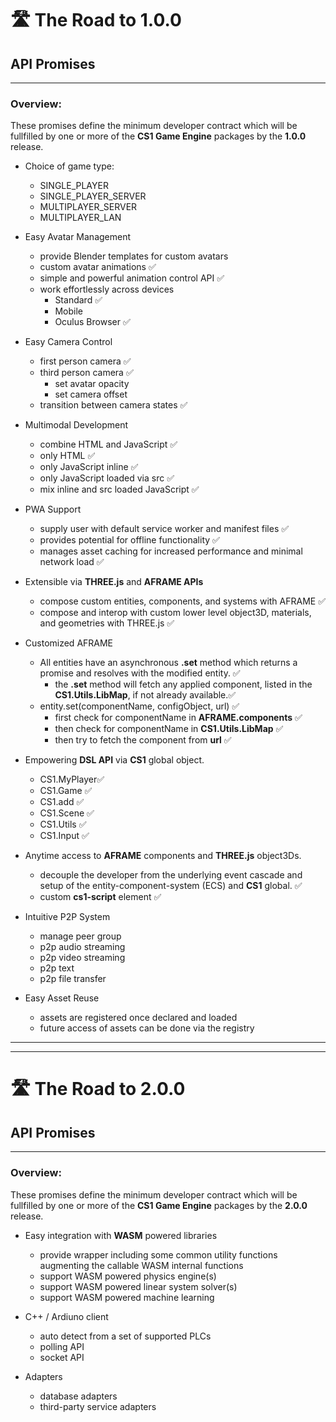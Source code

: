 # 🛣️ The Road to 1.0.0

## API Promises
___

### Overview: 

These promises define the minimum developer contract which will be fullfilled by one or more of the **CS1 Game Engine** packages by the **1.0.0** release.

- Choice of game type: 
  - SINGLE_PLAYER
  - SINGLE_PLAYER_SERVER
  - MULTIPLAYER_SERVER
  - MULTIPLAYER_LAN
  
- Easy Avatar Management
  - provide Blender templates for custom avatars
  - custom avatar animations ✅
  - simple and powerful animation control API ✅
  - work effortlessly across devices
    - Standard ✅
    - Mobile
    - Oculus Browser ✅
  
- Easy Camera Control
  - first person camera ✅
  - third person camera ✅
    - set avatar opacity 
    - set camera offset 
  - transition between camera states ✅

- Multimodal Development
  - combine HTML and JavaScript ✅
  - only HTML ✅
  - only JavaScript inline ✅
  - only JavaScript loaded via src ✅
  - mix inline and src loaded JavaScript ✅
  
- PWA Support
  - supply user with default service worker and manifest files ✅
  - provides potential for offline functionality ✅
  - manages asset caching for increased performance and minimal network load ✅
  
- Extensible via **THREE.js** and **AFRAME APIs**
  - compose custom entities, components, and systems with AFRAME ✅
  - compose and interop with custom lower level object3D, materials, and geometries with THREE.js ✅
  
- Customized AFRAME
  - All entities have an asynchronous **.set** method which returns a promise and resolves with the modified entity. ✅
    - the **.set** method will fetch any applied component, listed in the **CS1.Utils.LibMap**, if not already available.✅
  - entity.set(componentName, configObject, url) ✅
    - first check for componentName in **AFRAME.components** ✅
    - then check for componentName in **CS1.Utils.LibMap** ✅
    - then try to fetch the component from **url** ✅
  
- Empowering **DSL API** via **CS1** global object. 
  - CS1.MyPlayer✅
  - CS1.Game ✅
  - CS1.add ✅
  - CS1.Scene ✅
  - CS1.Utils ✅
  - CS1.Input ✅
  
- Anytime access to **AFRAME** components and **THREE.js** object3Ds.
  - decouple the developer from the underlying event cascade and setup of the entity-component-system (ECS) and **CS1** global. ✅
  - custom **cs1-script** element ✅
  
- Intuitive P2P System
  - manage peer group
  - p2p audio streaming
  - p2p video streaming
  - p2p text
  - p2p file transfer
  
- Easy Asset Reuse 
  - assets are registered once declared and loaded
  - future access of assets can be done via the registry
  
  
___
___
  
  # 🛣️ The Road to 2.0.0

## API Promises
___

### Overview: 

These promises define the minimum developer contract which will be fullfilled by one or more of the **CS1 Game Engine** packages by the **2.0.0** release.
  
- Easy integration with **WASM** powered libraries
  - provide wrapper including some common utility functions augmenting the callable WASM internal functions
  - support WASM powered physics engine(s)
  - support WASM powered linear system solver(s)
  - support WASM powered machine learning
  
- C++ /  Ardiuno client 
  - auto detect from a set of supported PLCs
  - polling API
  - socket API
  
- Adapters 
  - database adapters
  - third-party service adapters


